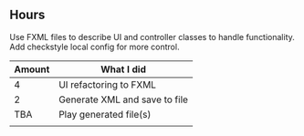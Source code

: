 ## Hours

Use FXML files to describe UI and controller classes to handle functionality. Add checkstyle local config for more control.

|Amount|What I did|
|-|-|
|4|UI refactoring to FXML|
|2|Generate XML and save to file|
|TBA|Play generated file(s)|
|||